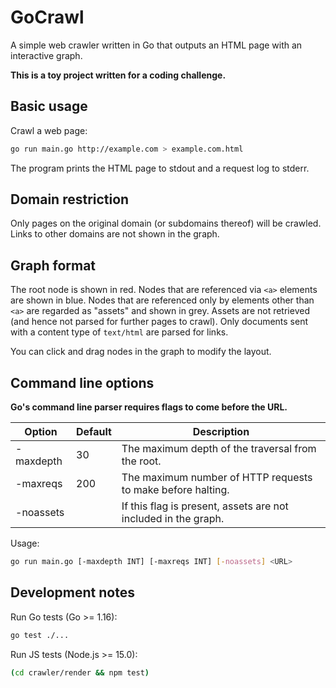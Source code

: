 # GoCrawl

A simple web crawler written in Go that outputs an HTML page with an interactive graph.

**This is a toy project written for a coding challenge.**


## Basic usage

Crawl a web page:

```sh
go run main.go http://example.com > example.com.html
```

The program prints the HTML page to stdout and a request log to stderr.

## Domain restriction

Only pages on the original domain (or subdomains thereof) will be crawled. Links
to other domains are not shown in the graph.

## Graph format

The root node is shown in red. Nodes that are referenced via `<a>` elements are
shown in blue. Nodes that are referenced only by elements other than `<a>` are
regarded as "assets" and shown in grey. Assets are not retrieved (and hence not
parsed for further pages to crawl). Only documents sent with a content type of
`text/html` are parsed for links.

You can click and drag nodes in the graph to modify the layout.


## Command line options

**Go's command line parser requires flags to come before the URL.**

Option     | Default | Description                                                    |
---------- | ------- | -------------------------------------------------------------- |
-maxdepth  | 30      | The maximum depth of the traversal from the root.              |
-maxreqs   | 200     | The maximum number of HTTP requests to make before halting.    |
-noassets  |         | If this flag is present, assets are not included in the graph. |

Usage:

```sh
go run main.go [-maxdepth INT] [-maxreqs INT] [-noassets] <URL>
```

## Development notes

Run Go tests (Go >= 1.16):

```sh
go test ./...
```

Run JS tests (Node.js >= 15.0):

```sh
(cd crawler/render && npm test)
```
